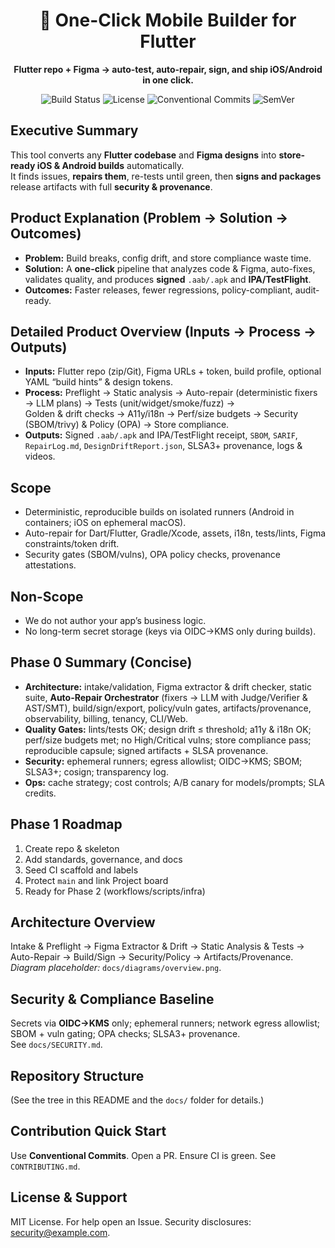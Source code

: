 <div align="center">

# 🚀 One-Click Mobile Builder for Flutter
**Flutter repo + Figma → auto-test, auto-repair, sign, and ship iOS/Android in one click.**

![Build Status](https://img.shields.io/badge/ci-setup--pending-blue)
![License](https://img.shields.io/badge/license-MIT-green)
![Conventional Commits](https://img.shields.io/badge/commits-Conventional%20Commits-orange)
![SemVer](https://img.shields.io/badge/versioning-SemVer-lightgrey)

</div>

## Executive Summary
This tool converts any **Flutter codebase** and **Figma designs** into **store-ready iOS & Android builds** automatically.  
It finds issues, **repairs them**, re-tests until green, then **signs and packages** release artifacts with full **security & provenance**.

## Product Explanation (Problem → Solution → Outcomes)
- **Problem:** Build breaks, config drift, and store compliance waste time.
- **Solution:** A **one-click** pipeline that analyzes code & Figma, auto-fixes, validates quality, and produces **signed** `.aab/.apk` and **IPA/TestFlight**.
- **Outcomes:** Faster releases, fewer regressions, policy-compliant, audit-ready.

## Detailed Product Overview (Inputs → Process → Outputs)
- **Inputs:** Flutter repo (zip/Git), Figma URLs + token, build profile, optional YAML “build hints” & design tokens.
- **Process:** Preflight → Static analysis → Auto-repair (deterministic fixers → LLM plans) → Tests (unit/widget/smoke/fuzz) →  
  Golden & drift checks → A11y/i18n → Perf/size budgets → Security (SBOM/trivy) & Policy (OPA) → Store compliance.
- **Outputs:** Signed `.aab/.apk` and IPA/TestFlight receipt, `SBOM`, `SARIF`, `RepairLog.md`, `DesignDriftReport.json`, SLSA3+ provenance, logs & videos.

## Scope
- Deterministic, reproducible builds on isolated runners (Android in containers; iOS on ephemeral macOS).
- Auto-repair for Dart/Flutter, Gradle/Xcode, assets, i18n, tests/lints, Figma constraints/token drift.
- Security gates (SBOM/vulns), OPA policy checks, provenance attestations.

## Non-Scope
- We do not author your app’s business logic.
- No long-term secret storage (keys via OIDC→KMS only during builds).

## Phase 0 Summary (Concise)
- **Architecture:** intake/validation, Figma extractor & drift checker, static suite, **Auto-Repair Orchestrator** (fixers → LLM with Judge/Verifier & AST/SMT), build/sign/export, policy/vuln gates, artifacts/provenance, observability, billing, tenancy, CLI/Web.
- **Quality Gates:** lints/tests OK; design drift ≤ threshold; a11y & i18n OK; perf/size budgets met; no High/Critical vulns; store compliance pass; reproducible capsule; signed artifacts + SLSA provenance.
- **Security:** ephemeral runners; egress allowlist; OIDC→KMS; SBOM; SLSA3+; cosign; transparency log.
- **Ops:** cache strategy; cost controls; A/B canary for models/prompts; SLA credits.

## Phase 1 Roadmap
1) Create repo & skeleton  
2) Add standards, governance, and docs  
3) Seed CI scaffold and labels  
4) Protect `main` and link Project board  
5) Ready for Phase 2 (workflows/scripts/infra)

## Architecture Overview
Intake & Preflight → Figma Extractor & Drift → Static Analysis & Tests → Auto-Repair → Build/Sign → Security/Policy → Artifacts/Provenance.  
*Diagram placeholder:* `docs/diagrams/overview.png`.

## Security & Compliance Baseline
Secrets via **OIDC→KMS** only; ephemeral runners; network egress allowlist; SBOM + vuln gating; OPA checks; SLSA3+ provenance.  
See `docs/SECURITY.md`.

## Repository Structure
(See the tree in this README and the `docs/` folder for details.)

## Contribution Quick Start
Use **Conventional Commits**. Open a PR. Ensure CI is green. See `CONTRIBUTING.md`.

## License & Support
MIT License. For help open an Issue. Security disclosures: security@example.com.
